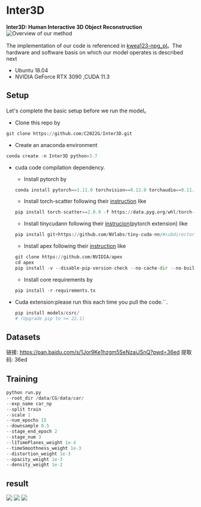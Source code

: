 # Inter3D
**Inter3D: Human Interactive 3D Object Reconstruction**
![Overview of our method](https://github.com/C2022G/Inter3D/blob/main/readme/1.png)

The implementation of our code is referenced in [kwea123-npg_pl](https://github.com/kwea123/ngp_pl)。The hardware and software basis on which our model operates is described next
 - Ubuntu 18.04
 -  NVIDIA GeForce RTX 3090 ,CUDA 11.3

## Setup
Let's complete the basic setup before we run the model。

 
+ Clone this repo by
```python
git clone https://github.com/C2022G/Inter3D.git
```
+  Create an anaconda environment
```python
conda create -n Inter3D python=3.7
``` 
+ cuda code compilation dependency.
	- Install pytorch by
	```python
	conda install pytorch==1.11.0 torchvision==0.12.0 torchaudio==0.11.0 cudatoolkit=11.3 -c pytorch
	```
	- Install torch-scatter following their [instruction](https://github.com/rusty1s/pytorch_scatter#installation) like
	```python
	pip install torch-scatter==2.0.9 -f https://data.pyg.org/whl/torch-1.11.0+cu113.html
	```
	- Install tinycudann following their [instrucion](https://github.com/NVlabs/tiny-cuda-nn#pytorch-extension)(pytorch extension) like
	```python
	pip install git+https://github.com/NVlabs/tiny-cuda-nn/#subdirectory=bindings/torch
	```
	- Install apex following their [instruction](https://github.com/NVIDIA/apex#linux) like
	```python
	git clone https://github.com/NVIDIA/apex 
	cd apex 
	pip install -v --disable-pip-version-check --no-cache-dir --no-build-isolation --config-settings "--build-option=--cpp_ext" --config-settings "--build-option=--cuda_ext" ./
	```
	- Install core requirements by
	```python
	pip install -r requirements.tx
	```
  
+ Cuda extension:please run this each time you pull the code.``.
 	```python
	pip install models/csrc/
	# (Upgrade pip to >= 22.1)
	```

## Datasets
链接: https://pan.baidu.com/s/1Jor9Ke1hzgm5SeNzaiJSnQ?pwd=36ed 提取码: 36ed 
## Training
```python
python run.py
--root_dir /data/CG/data/car/
--exp_name car_np
--split train
--scale 1
--num_epochs 15
--downsample 0.5
--stage_end_epoch 2
--stage_num 3
--l1TimePlanes_weight 1e-4
--timeSmoothness_weight 1e-3
--distortion_weight 1e-3
--opacity_weight 1e-3
--density_weight 1e-2
```
## result
![](https://github.com/C2022G/Inter3D/blob/main/readme/4.png)
![](https://github.com/C2022G/Inter3D/blob/main/readme/5.png)
![](https://github.com/C2022G/Inter3D/blob/main/readme/6.png)
